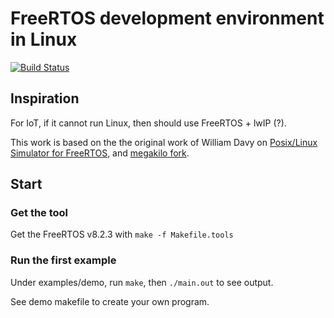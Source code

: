# FreeRTOS development environment in Linux
[![Build Status](https://travis-ci.org/nqd/freertos_linux_devl.svg?branch=master)](https://travis-ci.org/nqd/freertos_linux_devl)

## Inspiration
For IoT, if it cannot run Linux, then should use FreeRTOS + lwIP (?).

This work is based on the the original work of William Davy on [Posix/Linux Simulator for FreeRTOS](http://www.freertos.org/FreeRTOS-simulator-for-Linux.html), and [megakilo fork](https://github.com/megakilo/FreeRTOS-Sim).

## Start
### Get the tool
Get the FreeRTOS v8.2.3 with `make -f Makefile.tools`

### Run the first example
Under examples/demo, run `make`, then `./main.out` to see output.

See demo makefile to create your own program.
